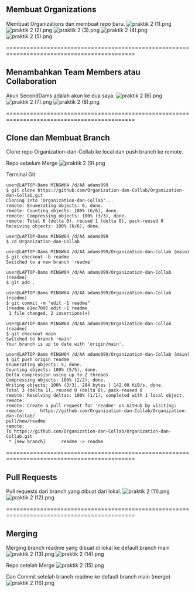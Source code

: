 ## Membuat Organizations 
Membuat Organizations dan membuat repo baru.
![praktik 2 (1).png](https://www.dropbox.com/s/uor3grhsatqn18h/praktik%202%20%281%29.png?dl=0&raw=1)
![praktik 2 (2).png](https://www.dropbox.com/s/tbum47ug17xtm7h/praktik%202%20%282%29.png?dl=0&raw=1)
![praktik 2 (3).png](https://www.dropbox.com/s/v6w8pqwqgcpjebi/praktik%202%20%283%29.png?dl=0&raw=1)
![praktik 2 (4).png](https://www.dropbox.com/s/tu0gh19neff534u/praktik%202%20%284%29.png?dl=0&raw=1)
![praktik 2 (5).png](https://www.dropbox.com/s/f36ankaug3rqgtg/praktik%202%20%285%29.png?dl=0&raw=1)

============================================================================================
## Menambahkan Team Members atau Collaboration
Akun SecondDams adalah akun ke dua saya.
![praktik 2 (6).png](https://www.dropbox.com/s/u5l6h5bdlrdk6wv/praktik%202%20%286%29.png?dl=0&raw=1)
![praktik 2 (7).png](https://www.dropbox.com/s/hz90thsazf3pwem/praktik%202%20%287%29.png?dl=0&raw=1)
![praktik 2 (8).png](https://www.dropbox.com/s/1ojw14zkj6tkbzh/praktik%202%20%288%29.png?dl=0&raw=1)

============================================================================================
## Clone dan Membuat Branch
Clone repo Organization-dan-Collab ke local dan push branch ke remote.

Repo sebelum Merge
![praktik 2 (9).png](https://www.dropbox.com/s/i213ewgcn2sqoo0/praktik%202%20%289%29.png?dl=0&raw=1)

Terminal Git
~~~
user@LAPTOP-Dams MINGW64 /d/AA adams099
$ git clone https://github.com/Organization-dan-Collab/Organization-dan-Collab.git
Cloning into 'Organization-dan-Collab'...
remote: Enumerating objects: 6, done.
remote: Counting objects: 100% (6/6), done.
remote: Compressing objects: 100% (3/3), done.
remote: Total 6 (delta 0), reused 1 (delta 0), pack-reused 0
Receiving objects: 100% (6/6), done.

user@LAPTOP-Dams MINGW64 /d/AA adams099
$ cd Organization-dan-Collab

user@LAPTOP-Dams MINGW64 /d/AA adams099/Organization-dan-Collab (main)
$ git checkout -b readme
Switched to a new branch 'readme'

user@LAPTOP-Dams MINGW64 /d/AA adams099/Organization-dan-Collab (readme)
$ git add .

user@LAPTOP-Dams MINGW64 /d/AA adams099/Organization-dan-Collab (readme)
$ git commit -m "edit -1 readme"
[readme e1ec709] edit -1 readme
 1 file changed, 2 insertions(+)

user@LAPTOP-Dams MINGW64 /d/AA adams099/Organization-dan-Collab (readme)
$ git checkout main
Switched to branch 'main'
Your branch is up to date with 'origin/main'.

user@LAPTOP-Dams MINGW64 /d/AA adams099/Organization-dan-Collab (main)
$ git push origin readme
Enumerating objects: 5, done.
Counting objects: 100% (5/5), done.
Delta compression using up to 2 threads
Compressing objects: 100% (2/2), done.
Writing objects: 100% (3/3), 284 bytes | 142.00 KiB/s, done.
Total 3 (delta 1), reused 0 (delta 0), pack-reused 0
remote: Resolving deltas: 100% (1/1), completed with 1 local object.
remote:
remote: Create a pull request for 'readme' on GitHub by visiting:
remote:      https://github.com/Organization-dan-Collab/Organization-dan-Collab/
pull/new/readme
remote:
To https://github.com/Organization-dan-Collab/Organization-dan-Collab.git
 * [new branch]      readme -> readme
~~~

============================================================================================
## Pull Requests
Pull requests dari branch yang dibuat dari lokal.
![praktik 2 (11).png](https://www.dropbox.com/s/k375cw0zyfobjzy/praktik%202%20%2811%29.png?dl=0&raw=1)
![praktik 2 (12).png](https://www.dropbox.com/s/d7kl33a3xjs48da/praktik%202%20%2812%29.png?dl=0&raw=1)

============================================================================================
## Merging
Merging branch readme yang dibuat di lokal ke default branch main
![praktik 2 (13).png](https://www.dropbox.com/s/e9vcmx31mhjnfp9/praktik%202%20%2813%29.png?dl=0&raw=1)
![praktik 2 (14).png](https://www.dropbox.com/s/28sjxgqe5t16g09/praktik%202%20%2814%29.png?dl=0&raw=1)

Repo setelah Merge
![praktik 2 (15).png](https://www.dropbox.com/s/1nua9seho4htvnl/praktik%202%20%2815%29.png?dl=0&raw=1)

Dan Commit setelah branch readme ke default branch main (merge)
![praktik 2 (16).png](https://www.dropbox.com/s/nuj4tabd1v731ov/praktik%202%20%2816%29.png?dl=0&raw=1)
